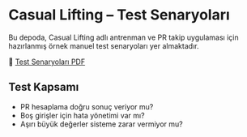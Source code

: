 # Casual Lifting – Test Senaryoları

Bu depoda, Casual Lifting adlı antrenman ve PR takip uygulaması için hazırlanmış örnek manuel test senaryoları yer almaktadır.

📄 [Test Senaryoları PDF](Casual_Lifting_Test_Senaryolari_Updated.pdf)

## Test Kapsamı

- PR hesaplama doğru sonuç veriyor mu?
- Boş girişler için hata yönetimi var mı?
- Aşırı büyük değerler sisteme zarar vermiyor mu?
